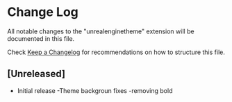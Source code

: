 # Change Log

All notable changes to the "unrealenginetheme" extension will be documented in this file.

Check [Keep a Changelog](http://keepachangelog.com/) for recommendations on how to structure this file.

## [Unreleased]

- Initial release
-Theme backgroun fixes
-removing bold